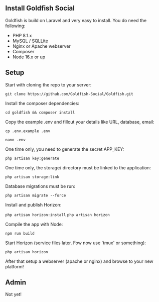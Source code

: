 ## Install Goldfish Social

Goldfish is build on Laravel and very easy to install. You do need the following:

- PHP 8.1.x
- MySQL / SQLLite
- Nginx or Apache webserver
- Composer
- Node 16.x or up


## Setup

Start with cloning the repo to your server:

`git clone https://github.com/Goldfish-Social/Goldfish.git`



Install the composer dependencies:

`cd goldfish && composer install`


Copy the example .env and fillout your details like URL, database, email:

`cp .env.example .env`

`nano .env`


One time only, you need to generate the secret APP_KEY:

`php artisan key:generate`


One time only, the storage/ directory must be linked to the application:

`php artisan storage:link`


Database migrations must be run:

`php artisan migrate --force`


Install and publish Horizon:

`php artisan horizon:install`
`php artisan horizon`


Compile the app with Node:

`npm run build`


Start Horizon (service files later. Fow now use 'tmux' or something):

`php artisan horizon`



After that setup a webserver (apache or nginx) and browse to your new platform!

## Admin

Not yet!
